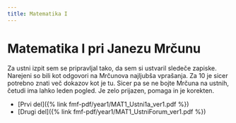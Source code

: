 ```yaml
---
title: Matematika I
---
```

# Matematika I pri Janezu Mrčunu
Za ustni izpit sem se pripravljal tako, da sem si ustvaril sledeče zapiske. Narejeni so bili kot odgovori na Mrčunova najljubša vprašanja. Za 10 je sicer potrebno znati več dokazov kot je tu. Sicer pa se ne bojte Mrčuna na ustnih, četudi ima lahko leden pogled. Je zelo prijazen, pomaga in je korekten.

* [Prvi del]({% link fmf-pdf/year1/MAT1_Ustni1a_ver1.pdf %})
* [Drugi del]({% link fmf-pdf/year1/MAT1_UstniForum_ver1.pdf %})
